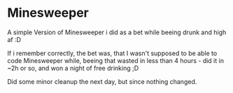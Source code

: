 # Minesweeper

A simple Version of Minesweeper i did as a bet while beeing drunk and high af :D 

If i remember correctly, the bet was, that I wasn't supposed to be able to code Minesweeper while, beeing that wasted in less than 4 hours - did it in ~2h or so, and won a night of free drinking ;D

Did some minor cleanup the next day, but since nothing changed.

